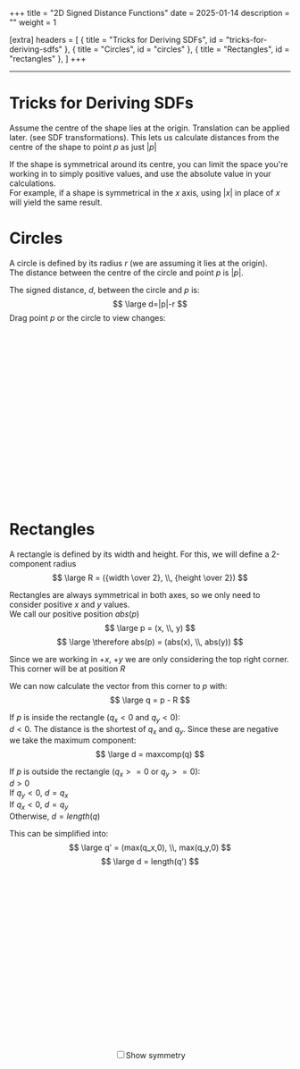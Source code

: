+++
title = "2D Signed Distance Functions"
date = 2025-01-14
description = ""
weight = 1

[extra]
headers = [
  { title = "Tricks for Deriving SDFs", id = "tricks-for-deriving-sdfs" },
  { title = "Circles", id = "circles" },
  { title = "Rectangles", id = "rectangles" },
]
+++

<script src="https://d3js.org/d3.v7.min.js"></script>

---

# Tricks for Deriving SDFs
Assume the centre of the shape lies at the origin. Translation can be applied later. (see SDF transformations). This lets us calculate distances from the centre of the shape to point $p$ as just $|p|$

If the shape is symmetrical around its centre, you can limit the space you're working in to simply positive values, and use the absolute value in your calculations. \
For example, if a shape is symmetrical in the $x$ axis, using $|x|$ in place of $x$ will yield the same result.


# Circles
A circle is defined by its radius $r$ (we are assuming it lies at the origin). \
The distance between the centre of the circle and point $p$ is $|p|$.

The signed distance, $d$, between the circle and $p$ is: 
$$
\large
d=|p|-r
$$
Drag point $p$ or the circle to view changes:

<div class="center-flex">
  <svg id="circle-sdf-svg" width="300" height="300" style="border: 1px var(--text-color) solid"
  viewBox="-150 -150 300 300"></svg>
</div>


<div class="center-flex">
  <div style="text-align: center; line-height: 5px;">
    <p id="circle-distance"></p>
    <p id="circle-radius"></p>
    <p id="circle-signed-distance"></p>
  </div>
</div>

<script>

function clamp(x, min, max) {
  return Math.max(Math.min(max, x), min);
}

{
  let px = 100.0;
  let py = -100.0;

  let cx = 0.0;
  let cy = 0.0;

  let r = 80.0;

  let pSize = 7.0;

  function sdf(x,y) {
    x = x-cx;
    y = y-cy;
    return Math.sqrt(x*x + y*y) - r;
  }

  function midPoint() {
    let v = [px-cx, py-cy];
    let len = Math.sqrt(v[0]*v[0] + v[1]*v[1]);
    v[0] *= r/len;
    v[1] *= r/len;

    return [cx + v[0], cy + v[1]];
  }

  let [mx, my] = midPoint();


  const svg = d3.select('#circle-sdf-svg');


  const guideLine = svg.append('line')
    .attr('x1', cx)
    .attr('y1', cy)
    .attr('x2', mx)
    .attr('y2', my)
    .attr('stroke', 'gray')
    .attr('stroke-width', 2)
    .attr('stroke-dasharray', "5,5");

  const line = svg.append('line')
      .attr('x1', mx)
      .attr('y1', my)
      .attr('x2', px)
      .attr('y2', py)
      .attr('stroke', 'var(--text-color)')
      .attr('stroke-width', 2);

  const sdIndicator = svg.append('circle')
      .attr('cx', px)
      .attr('cy', py)
      .attr('r', sdf(px,py))
      .attr('fill', 'transparent')
      .attr('stroke', 'gray')
      .attr('stroke-width', 2)
      .attr('stroke-dasharray', "5,5");

  const circle = svg.append('circle')
      .attr('cx', cx)
      .attr('cy', cy)
      .attr('r', r)
      .attr('stroke', 'var(--text-color)')
      .attr('stroke-width', 2)
      .attr('fill', 'transparent');

  const point = svg.append('circle')
      .attr('cx', px)
      .attr('cy', py)
      .attr('r', pSize)
      .attr('fill', 'blue')


  const pText = svg.append('text')
    .attr('x', px+10.0)
    .attr('y', py+10.0)
    .attr('fill', 'var(--text-color)')
    .text("p")
    .style('user-select','none');

  let distanceElem = document.getElementById('circle-distance');
  let radiusElem = document.getElementById('circle-radius')
  let radiusSlider = document.getElementById('circle-radius-slider');
  let signedDistanceElem = document.getElementById('circle-signed-distance');

  radiusElem.textContent = `r = ${Math.floor(r)} px`;



  function updateRadius(radius) {
    r = radius;
    radiusElem.textContent = `r = ${Math.floor(r)} px`;
    updateLine();
  }

  function updateLine() {

    px = Math.floor(point.attr('cx'));
    py = Math.floor(point.attr('cy'));

    [mx, my] = midPoint();
    const distance = sdf(px,py);

    sdIndicator
      .attr('cx', px)
      .attr('cy', py)
      .attr('r',Math.abs(distance));


    line.attr('x1', mx)
        .attr('y1', my)
        .attr('x2', px)
        .attr('y2', py);

    guideLine.attr('x2',mx)
             .attr('y2',my);

    pText.attr('x', px+10)
          .attr('y', py+10);

    if (distance < 0)
    {
      point.attr('fill', 'red');
    } else {
      point.attr('fill', 'blue')
    }

    distanceElem.textContent = `|p| = ${parseFloat(r + distance).toFixed(2)} px`;
    signedDistanceElem.textContent = `|p|-r = ${distance.toFixed(2)} px`;
  }

  function dragPoint(event) {
    point.attr('cx', clamp(event.x, -150 + pSize, 150 - pSize))
        .attr('cy', clamp(event.y, -150 + pSize, 150 - pSize));
    updateLine();
  }

  point.call(d3.drag()
    .on('start', function(event) {
      event.sourceEvent.preventDefault();
    })
    .on('drag', dragPoint)

  );

  circle.call(d3.drag()
    .on('start', function(event) {
      event.sourceEvent.preventDefault();
    })
    .on('drag', function(event) {

      let x = parseFloat(event.x);
      let y = parseFloat(event.y);
      let len = Math.sqrt(x*x + y*y);

      circle.attr('r', len);
      updateRadius(len);
    })
  );

  updateLine();
}
</script>

# Rectangles
A rectangle is defined by its width and height. For this, we will define a 2-component radius
$$
\large
R = ({width \over 2}, \\, {height \over 2})
$$

Rectangles are always symmetrical in both axes, so we only need to consider positive $x$ and $y$ values. \
We call our positive position $abs(p)$
$$
\large
p = (x, \\, y)
$$
$$
\large
\therefore abs(p) = (abs(x), \\, abs(y))
$$

Since we are working in $+x$, $+y$ we are only considering the top right corner. \
This corner will be at position $R$

We can now calculate the vector from this corner to $p$ with:
$$
\large
q = p - R
$$

If $p$ is inside the rectangle ($q_x<0$ and $q_y<0$): \
$d<0$. The distance is the shortest of $q_x$ and $q_y$. Since these are negative we take the maximum component:
$$ \large
d = maxcomp(q) 
$$

If $p$ is outside the rectangle ($q_x>=0$ or $q_y>=0$): \
$d>0$ \
If $q_y<0$, $d=q_x$ \
If $q_x<0$, $d=q_y$ \
Otherwise, $d=length(q)$

This can be simplified into:
$$ \large
q' = (max(q_x,0), \\, max(q_y,0)
$$
$$ \large
d = length(q')
$$

<div class="center-flex">
  <svg id="rect-sdf-svg" width="300" height="300" style="border: 1px var(--text-color) solid"
  viewBox="-150 -150 300 300"></svg>
</div>

<div class="center-flex">
  <div style="text-align: center; line-height: 5px;">
    <p><input type="checkbox" id="rect-show-symmetry">Show symmetry</input></p>
  </div>
</div>

<div class="center-flex">
  <div style="text-align: center; line-height: 5px;">
    <p id="rect-p"></p>
    <p id="rect-size"></p>
    <p id="rect-q"></p>
  </div>
</div>

<div class="center-flex">
  <div style="text-align: center; line-height: 5px;">
    <p id="rect-maxcomp-q"></p>
    <p id="rect-max-q0"></p>
    <p id="rect-len-q"></p>
  </div>
</div>

<script>
function clamp(x, min, max) {
  return Math.max(Math.min(max, x), min);
}

{
  let px = 100.0;
  let py = 100.0;

  let rx = -70;
  let ry = -50;
  let rw = -2 * rx;
  let rh = -2 * ry;

  let xRadius = -rx;
  let yRadius = -ry;

  let pSize = 7.0;

  function sdf(x,y) {

    let qx = Math.abs(x) - xRadius;
    let qy = Math.abs(y) - yRadius;

    let mq = Math.max(qx,qy);

    return Math.sqrt(Math.max(qx,0)**2 + Math.max(qy,0)**2) + Math.min(mq,0)
  }

  function midPoint(x,y) {
    let sd = sdf(x,y);
    let ax = Math.abs(x);
    let ay = Math.abs(y);

    let qx = ax - xRadius;
    let qy = ay - yRadius;


    if (ax <= xRadius && ay <= yRadius) {
      if (-qx < -qy) {
        if (x < 0.0) sd *= -1.0;
        return [x - sd, y];
      } else {
        if (y < 0.0) sd *= -1.0;
        return [x, y - sd];
      }
    }
    
    if (ax > xRadius && ay <= yRadius) {
      if (x < 0) {
        sd*=-1;
      }
      return [x - sd, y];
    }

    if (ax <= xRadius && ay > yRadius) {
      if (y < 0) {
        sd*=-1;
      }
      return [x, y - sd];
    }

    if (ax > xRadius && ay > yRadius) {
      let mx = rw*0.5;
      let my = rh*0.5;

      if (x < 0.0) mx *= -1.0;
      if (y < 0.0) my *= -1.0;

      return [mx,my]
    }

    return [x,y];

  }

  let [mx, my] = midPoint(px, py);

  const svg = d3.select('#rect-sdf-svg');

  const symLineX = svg.append('line')
      .attr('x1', -150)
      .attr('x2', 150)
      .attr('y1', 0)
      .attr('y2', 0)
      .attr('stroke', 'gray')
      .attr('stroke-width', 1);

  const symLineY = svg.append('line')
      .attr('y1', -150)
      .attr('y2', 150)
      .attr('x1', 0)
      .attr('x2', 0)
      .attr('stroke', 'gray')
      .attr('stroke-width', 1);

  const rect = svg.append('rect')
      .attr('x', rx)
      .attr('y', ry)
      .attr('width', rw)
      .attr('height', rh)
      .attr('stroke', 'var(--text-color)')
      .attr('stroke-width', 2)
      .attr('fill', 'transparent');

  const guideLine = svg.append('line')
    .attr('x1', 0)
    .attr('y1', 0)
    .attr('x2', mx)
    .attr('y2', my)
    .attr('stroke', 'gray')
    .attr('stroke-width', 2)
    .attr('stroke-dasharray', "5,5");


  const line = svg.append('line')
      .attr('x1', mx)
      .attr('y1', my)
      .attr('x2', px)
      .attr('y2', py)
      .attr('stroke', 'var(--text-color)')
      .attr('stroke-width', 2);

  const sdIndicator = svg.append('circle')
      .attr('cx', px)
      .attr('cy', py)
      .attr('r', sdf(px,py))
      .attr('fill', 'transparent')
      .attr('stroke', 'gray')
      .attr('stroke-width', 2)
      .attr('stroke-dasharray', "5,5");


  const symSdIndicator = svg.append('circle')
      .attr('cx', px)
      .attr('cy', py)
      .attr('r', sdf(px,py))
      .attr('fill', 'transparent')
      .attr('stroke', 'gray')
      .attr('stroke-width', 2)
      .attr('stroke-dasharray', "5,5");


  const absPoint = svg.append('circle')
      .attr('cx', Math.abs(px))
      .attr('cy', -Math.abs(py))
      .attr('r', pSize-1)
      .attr('fill', 'gray')

  const point = svg.append('circle')
      .attr('cx', px)
      .attr('cy', py)
      .attr('r', pSize)
      .attr('fill', 'blue')

  const pText = svg.append('text')
    .attr('x', px+10.0)
    .attr('y', py+10.0)
    .attr('fill', 'var(--text-color)')
    .text("p")
    .style('user-select','none');


  let showSymmetryElem = document.getElementById('rect-show-symmetry');
  let qElem = document.getElementById('rect-q');
  let pElem = document.getElementById('rect-p');
  let sizeElem = document.getElementById('rect-size');
  let maxCompElem = document.getElementById('rect-maxcomp-q');
  let maxQElem= document.getElementById('rect-max-q0');
  let lenQElem = document.getElementById('rect-len-q');


  let symmetryShown = false;

  function updateSymmetry(checked) {
    if (checked) {

      symLineX.attr('visibility','visible');
      symLineY.attr('visibility','visible');
      absPoint.attr('visibility','visible');
      symSdIndicator.attr('visibility','visible');

      symmetryShown = true;
    } else {

      symLineX.attr('visibility','hidden');
      symLineY.attr('visibility','hidden');
      absPoint.attr('visibility','hidden');
      symSdIndicator.attr('visibility','hidden');

      symmetryShown = false;
    }

    updateLine();
  }

  updateSymmetry(showSymmetryElem.checked);

  showSymmetryElem.addEventListener('change', (event) => {
    updateSymmetry(event.currentTarget.checked);
  })

  sizeElem.textContent = `R = (${Math.floor(xRadius)}, ${Math.floor(yRadius)})`
  pElem.textContent = `abs(p) = (${Math.abs(Math.floor(px))}, ${Math.abs(Math.floor(-py))})`;


  function updateSize(x,y) {
    let ax = Math.abs(Math.floor(x));
    let ay = Math.abs(Math.floor(y));

    rx = -ax;
    ry = -ay;

    rw = ax*2;
    rh = ay*2;

    xRadius = -rx;
    yRadius = -ry;

    sizeElem.textContent = `R = (${Math.floor(xRadius)}, ${Math.floor(yRadius)})`

    rect.attr('x', rx).attr('y', ry)
        .attr('width',rw).attr('height',rh);

    updateLine();

  }

  function updateLine() {

    px = Math.floor(point.attr('cx'));
    py = Math.floor(point.attr('cy'));

    const distance = sdf(px,py);

    let ax = Math.abs(px);
    let ay = -Math.abs(py);

    absPoint
      .attr('cx', ax)
      .attr('cy', ay);

    sdIndicator
      .attr('cx', px)
      .attr('cy', py)
      .attr('r',Math.abs(distance));

    if (symmetryShown) {

      [mx, my] = midPoint(ax,ay);

      line.attr('x1', mx)
          .attr('y1', my)
          .attr('x2', ax)
          .attr('y2', ay);

      guideLine.attr('x2',mx)
              .attr('y2',my);

      symSdIndicator
        .attr('cx', ax)
        .attr('cy', ay)
        .attr('r', Math.abs(distance));

    } else {

      [mx, my] = midPoint(px,py);

      line.attr('x1', mx)
          .attr('y1', my)
          .attr('x2', px)
          .attr('y2', py);

      guideLine.attr('x2',mx)
              .attr('y2',my)
    }



    pText.attr('x', px+10)
          .attr('y', py+10);

    if (distance < 0)
    {
      point.attr('fill', 'red');
    } else {
      point.attr('fill', 'blue')
    }

    let qx = Math.abs(px) - xRadius;
    let qy = Math.abs(py) - yRadius;

    qElem.textContent = `q = (${Math.floor(qx)}, ${Math.floor(qy)})`;
    pElem.textContent = `abs(p) = (${Math.abs(Math.floor(px))}, ${Math.abs(Math.floor(-py))})`;

    if (distance < 0) {

      maxQElem.textContent = null;
      maxCompElem.textContent = `maxcomp(q) = ${Math.max(qx,qy)}`
      lenQElem.textContent = `d = ${Math.floor(distance)}`

    } else {

      maxQElem.textContent = `q' = (${Math.max(qx,0)}, ${Math.max(qy,0)})`

      if (qx > 0 && qy > 0)
        lenQElem.textContent = `d = ${distance.toFixed(2)}`
      else
        lenQElem.textContent = `d = ${Math.floor(distance)}`

      maxCompElem.textContent = null;

    }

  }

  point.call(d3.drag()
    .on('start', function(event) {
      event.sourceEvent.preventDefault();
    point.attr('cx', clamp(event.x, -150 + pSize, 150 - pSize))
        .attr('cy', clamp(event.y, -150 + pSize, 150 - pSize));
    updateLine();
    })
    .on('drag', function(event) {
    point.attr('cx', clamp(event.x, -150 + pSize, 150 - pSize))
        .attr('cy', clamp(event.y, -150 + pSize, 150 - pSize));
    updateLine();
  }));

  rect.call(d3.drag()
    .on('start', function(event) {
      event.sourceEvent.preventDefault();

      updateSize(event.x,event.y);

    })
    .on('drag', function(event) {

      updateSize(event.x,event.y);
    })
  );

  updateLine();
}
</script>
